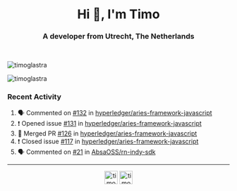 <h1 align="center">Hi 👋, I'm Timo</h1>
<h3 align="center">A developer from Utrecht, The Netherlands</h3>
<br/>
<!-- https://github.com/rahuldkjain/github-profile-readme-generator --!>

<p align="left"><img src="https://github-readme-stats.vercel.app/api?username=timoglastra&show_icons=true&count_private=true&" alt="timoglastra" /></p>

<!--
Github language stats
<p align="left"><img src="https://github-readme-stats.vercel.app/api/top-langs/?username=timoglastra&layout=compact" alt="timoglastra" /><p>
-->

<!-- Codestats language stats -->
<p align="left"><img src="https://codestats-readme.vercel.app/api/top-langs/?username=timoglastra&layout=compact&language_count=12" alt="timoglastra" /><p>  
  
<h3>Recent Activity</h3>

<!--START_SECTION:activity-->
1. 🗣 Commented on [#132](https://github.com/hyperledger/aries-framework-javascript/issues/132) in [hyperledger/aries-framework-javascript](https://github.com/hyperledger/aries-framework-javascript)
2. ❗️ Opened issue [#131](https://github.com/hyperledger/aries-framework-javascript/issues/131) in [hyperledger/aries-framework-javascript](https://github.com/hyperledger/aries-framework-javascript)
3. 🎉 Merged PR [#126](https://github.com/hyperledger/aries-framework-javascript/pull/126) in [hyperledger/aries-framework-javascript](https://github.com/hyperledger/aries-framework-javascript)
4. ❗️ Closed issue [#117](https://github.com/hyperledger/aries-framework-javascript/issues/117) in [hyperledger/aries-framework-javascript](https://github.com/hyperledger/aries-framework-javascript)
5. 🗣 Commented on [#21](https://github.com/AbsaOSS/rn-indy-sdk/issues/21) in [AbsaOSS/rn-indy-sdk](https://github.com/AbsaOSS/rn-indy-sdk)
<!--END_SECTION:activity-->

---

<p align="center">
<a href="https://twitter.com/timoglastra" target="blank"><img align="center" src="https://cdn.jsdelivr.net/npm/simple-icons@3.0.1/icons/twitter.svg" alt="timoglastra" height="30" width="30" /></a>
<a href="https://linkedin.com/in/timoglastra" target="blank"><img align="center" src="https://cdn.jsdelivr.net/npm/simple-icons@3.0.1/icons/linkedin.svg" alt="timoglastra" height="30" width="30" /></a>
</p>



